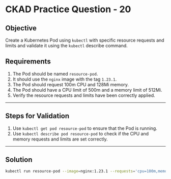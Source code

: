 # CKAD Practice Question - 20

## Objective

Create a Kubernetes Pod using `kubectl` with specific resource requests and limits and validate it using the `kubectl` describe command.

## Requirements

1. The Pod should be named `resource-pod`.
2. It should use the `nginx` image with the tag `1.23.1`.
3. The Pod should request 100m CPU and 128Mi memory.
4. The Pod should have a CPU limit of 500m and a memory limit of 512Mi.
5. Verify the resource requests and limits have been correctly applied.

---

## Steps for Validation

1. Use `kubectl get pod resource-pod` to ensure that the Pod is running.
2. Use `kubectl describe pod resource-pod` to check if the CPU and memory requests and limits are set correctly.

---

## Solution

```bash
kubectl run resource-pod --image=nginx:1.23.1 --requests='cpu=100m,memory=128Mi' --limits='cpu=500m,memory=512Mi'
```
